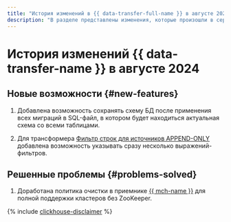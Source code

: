 ```yaml
---
title: "История изменений в {{ data-transfer-full-name }} в августе 2024"
description: "В разделе представлены изменения, которые произошли в сервисе {{ data-transfer-name }} в августе 2024 года."
---
```


# История изменений {{ data-transfer-name }} в августе 2024

## Новые возможности {#new-features}



1. Добавлена возможность сохранять схему БД после применения всех миграций в SQL-файл, в котором будет находиться актуальная схема со всеми таблицами.

1. Для трансформера [Фильтр строк для источников APPEND-ONLY](../concepts/data-transformation.md##append-only-sources) добавлена возможность указывать сразу несколько выражений-фильтров.

## Решенные проблемы {#problems-solved}

1. Доработана политика очистки в приемнике [{{ mch-name }}](../operations/endpoint/target/clickhouse.md) для полной поддержки кластеров без ZooKeeper.

{% include [clickhouse-disclaimer](../../_includes/clickhouse-disclaimer.md) %}
